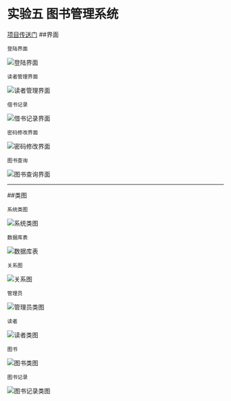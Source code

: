 实验五  图书管理系统 
==
[项目传送门](https://github.com/748580573/is_analysis/tree/master/test5/src/main)
##界面
````
登陆界面
````
![登陆界面](../test5/1.PNG)
````
读者管理界面
````
![读者管理界面](../test5/2.PNG)
````
借书记录
````
![借书记录界面](../test5/3.PNG)
````
密码修改界面
````
![密码修改界面](../test5/4.PNG)
````
图书查询
````
![图书查询界面](../test5/5.PNG)
- - -
##类图
````
系统类图
````
![系统类图](../test5/system.png)
````
数据库表
````
![数据库表](../test5/数据库表.png)
````
关系图
````
![关系图](../test5/relate.png)
````
管理员
````
![管理员类图](../test5/admin.png)
````
读者
````
![读者类图](../test5/reader.png)
````
图书
````
![图书类图](../test5/book.png)
````
图书记录
````
![图书记录类图](../test5/lead_list.png)